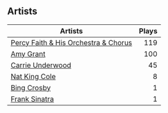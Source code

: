 ## Artists
Artists | Plays 
----- | -----: 
[Percy Faith & His Orchestra & Chorus](/artists/percy-faith-his-orchestra-chorus-30066836) | 119
[Amy Grant](/artists/amy-grant-3053) | 100
[Carrie Underwood](/artists/carrie-underwood-89416) | 45
[Nat King Cole](/artists/nat-king-cole-3428) | 8
[Bing Crosby](/artists/bing-crosby-1864) | 1
[Frank Sinatra](/artists/frank-sinatra-739) | 1

